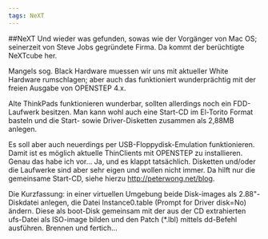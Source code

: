 ```yaml
---
tags: NeXT
---
```

##NeXT
Und wieder was gefunden, sowas wie der Vorgänger von Mac OS; seinerzeit von Steve Jobs gegründete Firma.
Da kommt der berüchtigte NeXTcube her.

Mangels sog. Black Hardware muessen wir uns mit aktueller White Hardware rumschlagen; aber auch das funktioniert wunderprächtig mit der freien Ausgabe von OPENSTEP 4.x.

Alte ThinkPads funktionieren wunderbar, sollten allerdings noch ein FDD-Laufwerk besitzen. Man kann wohl auch eine Start-CD im El-Torito Format basteln und die Start- sowie Driver-Disketten zusammen als 2,88MB anlegen.

Es soll aber auch neuerdings per USB-Floppydisk-Emulation funktionieren. Damit ist es möglich aktuelle ThinClients mit OPENSTEP zu installieren. Genau das habe ich vor...
Ja, und es klappt tatsächlich. Disketten und/oder die Laufwerke sind aber sehr eigen und wollen nicht immer. Da hilft nur die gemeinsame Start-CD, siehe hierzu <http://peterwong.net/blog>.

Die Kurzfassung: in einer virtuellen Umgebung beide Disk-images als 2.88"-Diskdatei anlegen, die Datei Instance0.table (Prompt for Driver disk=No) ändern. Diese als boot-Disk gemeinsam mit der aus der CD extrahierten ufs-Datei als ISO-image bilden und den Patch (*.lbl) mittels dd-Befehl ausführen. Brennen und fertich... 
